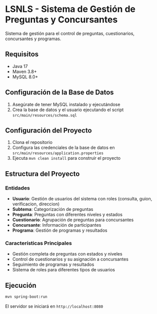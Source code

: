 # LSNLS - Sistema de Gestión de Preguntas y Concursantes

Sistema de gestión para el control de preguntas, cuestionarios, concursantes y programas.

## Requisitos

- Java 17
- Maven 3.8+
- MySQL 8.0+

## Configuración de la Base de Datos

1. Asegúrate de tener MySQL instalado y ejecutándose
2. Crea la base de datos y el usuario ejecutando el script `src/main/resources/schema.sql`

## Configuración del Proyecto

1. Clona el repositorio
2. Configura las credenciales de la base de datos en `src/main/resources/application.properties`
3. Ejecuta `mvn clean install` para construir el proyecto

## Estructura del Proyecto

### Entidades

- **Usuario**: Gestión de usuarios del sistema con roles (consulta, guion, verificacion, direccion)
- **Subtema**: Categorización de preguntas
- **Pregunta**: Preguntas con diferentes niveles y estados
- **Cuestionario**: Agrupación de preguntas para concursantes
- **Concursante**: Información de participantes
- **Programa**: Gestión de programas y resultados

### Características Principales

- Gestión completa de preguntas con estados y niveles
- Control de cuestionarios y su asignación a concursantes
- Seguimiento de programas y resultados
- Sistema de roles para diferentes tipos de usuarios

## Ejecución

```bash
mvn spring-boot:run
```

El servidor se iniciará en `http://localhost:8080` 